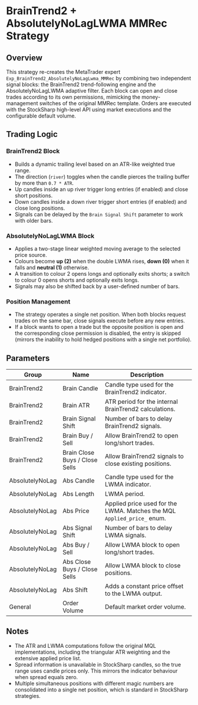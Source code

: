 # BrainTrend2 + AbsolutelyNoLagLWMA MMRec Strategy

## Overview
This strategy re-creates the MetaTrader expert `Exp_BrainTrend2_AbsolutelyNoLagLwma_MMRec` by combining two independent signal blocks: the BrainTrend2 trend-following engine and the AbsolutelyNoLagLWMA adaptive filter. Each block can open and close trades according to its own permissions, mimicking the money-management switches of the original MMRec template. Orders are executed with the StockSharp high-level API using market executions and the configurable default volume.

## Trading Logic
### BrainTrend2 Block
* Builds a dynamic trailing level based on an ATR-like weighted true range.
* The direction (`river`) toggles when the candle pierces the trailing buffer by more than `0.7 * ATR`.
* Up candles inside an up river trigger long entries (if enabled) and close short positions.
* Down candles inside a down river trigger short entries (if enabled) and close long positions.
* Signals can be delayed by the `Brain Signal Shift` parameter to work with older bars.

### AbsolutelyNoLagLWMA Block
* Applies a two-stage linear weighted moving average to the selected price source.
* Colours become **up (2)** when the double LWMA rises, **down (0)** when it falls and **neutral (1)** otherwise.
* A transition to colour 2 opens longs and optionally exits shorts; a switch to colour 0 opens shorts and optionally exits longs.
* Signals may also be shifted back by a user-defined number of bars.

### Position Management
* The strategy operates a single net position. When both blocks request trades on the same bar, close signals execute before any new entries.
* If a block wants to open a trade but the opposite position is open and the corresponding close permission is disabled, the entry is skipped (mirrors the inability to hold hedged positions with a single net portfolio).

## Parameters
| Group | Name | Description |
| --- | --- | --- |
| BrainTrend2 | Brain Candle | Candle type used for the BrainTrend2 indicator. |
| BrainTrend2 | Brain ATR | ATR period for the internal BrainTrend2 calculations. |
| BrainTrend2 | Brain Signal Shift | Number of bars to delay BrainTrend2 signals. |
| BrainTrend2 | Brain Buy / Sell | Allow BrainTrend2 to open long/short trades. |
| BrainTrend2 | Brain Close Buys / Close Sells | Allow BrainTrend2 signals to close existing positions. |
| AbsolutelyNoLag | Abs Candle | Candle type used for the LWMA indicator. |
| AbsolutelyNoLag | Abs Length | LWMA period. |
| AbsolutelyNoLag | Abs Price | Applied price used for the LWMA. Matches the MQL `Applied_price_` enum. |
| AbsolutelyNoLag | Abs Signal Shift | Number of bars to delay LWMA signals. |
| AbsolutelyNoLag | Abs Buy / Sell | Allow LWMA block to open long/short trades. |
| AbsolutelyNoLag | Abs Close Buys / Close Sells | Allow LWMA block to close positions. |
| AbsolutelyNoLag | Abs Shift | Adds a constant price offset to the LWMA output. |
| General | Order Volume | Default market order volume. |

## Notes
* The ATR and LWMA computations follow the original MQL implementations, including the triangular ATR weighting and the extensive applied price list.
* Spread information is unavailable in StockSharp candles, so the true range uses candle prices only. This mirrors the indicator behaviour when spread equals zero.
* Multiple simultaneous positions with different magic numbers are consolidated into a single net position, which is standard in StockSharp strategies.
